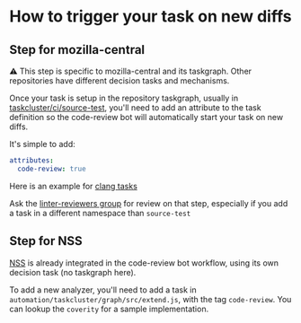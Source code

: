 # How to trigger your task on new diffs

## Step for mozilla-central

:warning: This step is specific to mozilla-central and its taskgraph. Other repositories have different decision tasks and mechanisms.

Once your task is setup in the repository taskgraph, usually in [taskcluster/ci/source-test](https://github.com/mozilla/release-services/issues/2254), you'll need to add an attribute to the task definition so the code-review bot will automatically start your task on new diffs.

It's simple to add:

```yaml
attributes:
  code-review: true
```

Here is an example for [clang tasks](https://hg.mozilla.org/mozilla-central/file/tip/taskcluster/ci/source-test/clang.yml#l12)

Ask the [linter-reviewers group](https://phabricator.services.mozilla.com/project/view/119/) for review on that step, especially if you add a task in a different namespace than `source-test`

## Step for NSS

[NSS](https://phabricator.services.mozilla.com/source/nss/) is already integrated in the code-review bot workflow, using its own decision task (no taskgraph here).

To add a new analyzer, you'll need to add a task in `automation/taskcluster/graph/src/extend.js`, with the tag `code-review`. You can lookup the `coverity` for a sample implementation.
